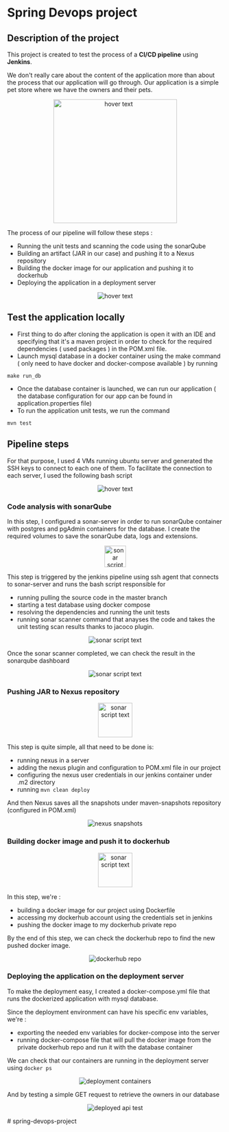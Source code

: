 # Spring Devops project
## Description of the project

This project is created to test the process of a **CI/CD pipeline** using **Jenkins**.

We don't really care about the content of the application more than about the process that our application will go through.
Our application is a simple pet store where we have the owners and their pets.

<p align="center">
  <img src="./assets/images/class_diagram.drawio.png" style="width: 18rem" title="hover text">
</p>

The process of our pipeline will follow these steps : 
* Running the unit tests and scanning the code using the sonarQube
* Building an artifact (JAR in our case) and pushing it to a Nexus repository
* Building the docker image for our application and pushing it to dockerhub
* Deploying the application in a deployment server 

<p align="center">
  <img src="./assets/images/pipeline.drawio.png" title="hover text">
</p>

## Test the application locally
* First thing to do after cloning the application is open it with an IDE and specifying that it's a maven project in order to check for the required dependencies ( used packages ) in the POM.xml file.
* Launch mysql database in a docker container using the make command ( only need to have docker and docker-compose available ) by running 
```
make run_db
```
* Once the database container is launched, we can run our application ( the database configuration for our app can be found in application.properties file)
* To run the application unit tests, we run the command
```
mvn test
```
## Pipeline steps
For that purpose, I used 4 VMs running ubuntu server and generated the SSH keys to connect to each one of them.
To facilitate the connection to each server, I used the following bash script
<p align="center">
  <img src="./assets/images/bash-script.png" title="hover text">
</p>

### Code analysis with sonarQube

In this step, I configured a sonar-server in order to run sonarQube container with postgres and pgAdmin containers for the database.
I create the required volumes to save the sonarQube data, logs and extensions.
<p align="center">
  <img src="./assets/icons/sonarqube.png" style="height:50px" title="sonar script text">
</p>

This step is triggered by the jenkins pipeline using ssh agent that connects to sonar-server and runs the bash script responsible for 
* running pulling the source code in the master branch
* starting a test database using docker compose
* resolving the dependencies and running the unit tests
* running sonar scanner command that anayses the code and takes the unit testing scan results thanks to jacoco plugin.
<p align="center">
  <img src="./assets/images/sonarScanner-script1.png" title="sonar script text">
</p>

Once the sonar scanner completed, we can check the result in the sonarqube dashboard
<p align="center">
  <img src="./assets/icons/../images/sonar-scan-result.png" title="sonar script text">
</p>


### Pushing JAR to Nexus repository

<p align="center">
  <img src="./assets/icons/nexus.png" style="height:80px" title="sonar script text">
</p>

This step is quite simple, all that need to be done is:
* running nexus in a server 
* adding the nexus plugin and configuration to POM.xml file in our project
* configuring the nexus user credentials in our jenkins container under .m2 directory
* running ```mvn clean deploy```
  
And then Nexus saves all the snapshots under maven-snapshots repository (configured in POM.xml)

<p align="center">
  <img src="./assets/images/nexus-snapshots.png" title="nexus snapshots">
</p>

### Building docker image and push it to dockerhub

<p align="center">
  <img src="./assets/icons/docker.png" style="height:80px" title="sonar script text">
</p>

In this step, we're :
* building a docker image for our project using Dockerfile
* accessing my dockerhub account using the credentials set in jenkins
* pushing the docker image to my dockerhub private repo

By the end of this step, we can check the dockerhub repo to find the new pushed docker image.

<p align="center">
  <img src="./assets/images/dockerhub-repo.png" title="dockerhub repo">
</p>


### Deploying the application on the deployment server

To make the deployment easy, I created a docker-compose.yml file that runs the dockerized application with mysql database.

Since the deployment environment can have his specific env variables, we're :

* exporting the needed env variables for docker-compose into the server
* running docker-compose file that will pull the docker image from the private dockerhub repo and run it with the database container

We can check that our containers are running in the deployment server using ```docker ps```
<p align="center">
  <img src="./assets/images/deployment-containers.png" title="deployment containers">
</p>

And by testing a simple GET request to retrieve the owners in our database
<p align="center">
  <img src="./assets/images/api-test.png" title="deployed api test">
</p>#   s p r i n g - d e v o p s - p r o j e c t  
 